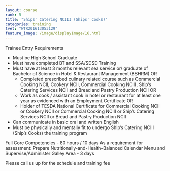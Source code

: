 ```yaml
---
layout: course
rank: 5
title: "Ships' Catering NCIII (Ships' Cooks)"
categories: training
tvet: "WTR201613053129"
feature_image: /image/displayImage/16.html
---
```


Trainee Entry Requirements

* Must be High School Graduate
* Must have completed BT and SSA/SDSD Training
* Must have at least 3 months relevant sea service or/ graduate of Bachelor of Science in Hotel & Restaurant Management (BSHRM) OR
    * Completed prescribed culinary related course such as Commercial Cooking NCII, Cookery NCII, Commercial Cooking NCIII, Ship’s Catering Services NCII and Bread and Pastry Production NCII OR
    * Work as cook / assistant cook in hotel or restaurant for at least one year as evidenced with an Employment Certificate OR
    * Holder of TESDA National Certificate for Commercial Cooking NCII or Cookery NCII or Commercial Cooking NCIII or Ship’s Catering Services NCII or Bread and Pastry Production NCII
* Can communicate in basic oral and written English
* Must be physically and mentally fit to undergo Ship’s Catering NCIII (Ship’s Cooks) the training program
 
Full Core Competencies - 80 hours / 10 days
As a requirement for assessment: Prepare Nutritionally-and-Health-Balanced Calendar Menu and Supervise/Administer Galley Area - 3 days

Please call us up for the schedule and training fee

